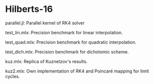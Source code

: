 # Hilberts-16

parallel.jl: Parallel kernel of RK4 solver

test_lin.mlx: Precision benchmark for linear interpolation.

test_quad.mlx: Precision benchmark for quadratic interpolation.

test_dich.mlx: Precision benchmark for dichotomic scheme.

kuz.mlx: Replica of Kuznetzov's results.

kuz2.mlx: Own implementation of RK4 and Poincaré mapping for limit cycles.
